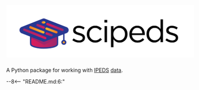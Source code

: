# ![scipeds logo](scipeds.png)

A Python package for working with [IPEDS](https://nces.ed.gov/ipeds/) [data](https://nces.ed.gov/ipeds/datacenter/DataFiles.aspx).

--8<-- "README.md:6:"